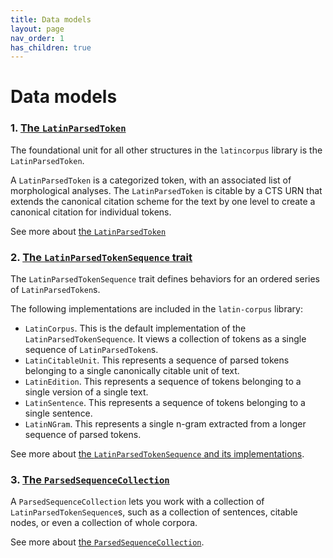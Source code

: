 ```yaml
---
title: Data models
layout: page
nav_order: 1
has_children: true
---
```



# Data models


### 1. [The `LatinParsedToken`](./datamodels/parsedTokens/)

The foundational unit for all other structures in the `latincorpus` library is the `LatinParsedToken`.

A `LatinParsedToken` is a categorized token, with an associated list of morphological analyses.  The  `LatinParsedToken` is citable by a CTS URN that extends the canonical citation scheme for the text by one level to create a canonical citation for individual tokens.

See more about [the `LatinParsedToken`](./parsedTokens/)


### 2. [The `LatinParsedTokenSequence` trait](./parsedTokenSequence/)


The `LatinParsedTokenSequence` trait defines behaviors for an ordered series of `LatinParsedToken`s.

The following implementations are included in the `latin-corpus` library:

- `LatinCorpus`. This is the default implementation of the  `LatinParsedTokenSequence`.  It views a collection of tokens as a single sequence of `LatinParsedToken`s.
- `LatinCitableUnit`. This represents a sequence of parsed tokens belonging to a single canonically citable unit of text.
- `LatinEdition`. This represents a sequence of tokens belonging to a single version of a single text.
- `LatinSentence`. This represents a sequence of tokens belonging to a single sentence.
- `LatinNGram`.  This represents a single n-gram extracted from a longer sequence of parsed tokens.

See more about [the `LatinParsedTokenSequence` and its implementations](./parsedTokenSequence/).

### 3. [The `ParsedSequenceCollection`](./parsedSequenceCollection/)

A `ParsedSequenceCollection` lets you work with a collection of `LatinParsedTokenSequence`s, such as a collection of sentences, citable nodes, or even a collection of whole corpora.


See more about [the `ParsedSequenceCollection`](./parsedSequenceCollection/).
